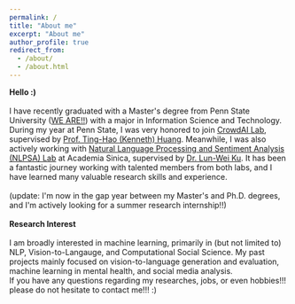 ```yaml
---
permalink: /
title: "About me"
excerpt: "About me"
author_profile: true
redirect_from: 
  - /about/
  - /about.html
---
```

<b>Hello :)</b>
<br>
<br>
I have recently graduated with a Master's degree from Penn State University ([WE ARE!!](https://www.psu.edu/)) with a major in Information Science and Technology.
During my year at Penn State, I was very honored to join [CrowdAI Lab](https://crowd.ist.psu.edu/crowd-ai-lab.html), supervised by [Prof. Ting-Hao (Kenneth) Huang](https://crowd.ist.psu.edu/crowd-ai-lab.html). Meanwhile, I was also actively working with [Natural Language Processing and Sentiment Analysis (NLPSA) Lab](https://academiasinicanlplab.github.io) at Academia Sinica, supervised by [Dr. Lun-Wei Ku](https://www.iis.sinica.edu.tw/pages/lwku/). It has been a fantastic journey working with talented members from both labs, and I have learned many valuable research skills and experience. 
<br>
<br>
(update: I'm now in the gap year between my Master's and Ph.D. degrees, and I'm actively looking for a summer research internship!!)
<br>
<br>
<b>Research Interest</b>
<br>
<br>
I am broadly interested in machine learning, primarily in (but not limited to) NLP, Vision-to-Langauge, and Computational Social Science. My past projects mainly focused on vision-to-language generation and evaluation, machine learning in mental health, and social media analysis. 
<br>
If you have any questions regarding my researches, jobs, or even hobbies!!! please do not hesitate to contact me!!! :)

<!--LALALA
======
Exmaple Template -->


<!-- How to edit your site's GitHub repository -->
<!-- 
------
Example: editing a markdown file for a talk
![Editing a markdown file for a talk](/images/editing-talk.png) -->



